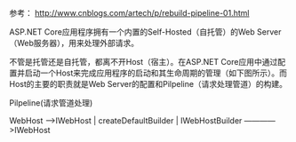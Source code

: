 参考：
http://www.cnblogs.com/artech/p/rebuild-pipeline-01.html

ASP.NET Core应用程序拥有一个内置的Self-Hosted（自托管）的Web Server（Web服务器），用来处理外部请求。

不管是托管还是自托管，都离不开Host（宿主）。在ASP.NET Core应用中通过配置并启动一个Host来完成应用程序的启动和其生命周期的管理（如下图所示）。而Host的主要的职责就是Web Server的配置和Pilpeline（请求处理管道）的构建。

Pilpeline(请求管道处理)

WebHost ——>IWebHost
|
createDefaultBuilder
|
IWebHostBuilder     ————>IWebHost

